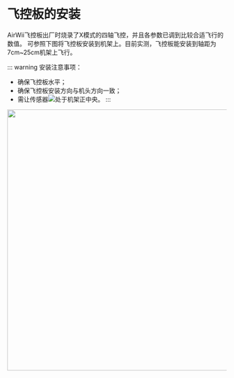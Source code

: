 # 飞控板的安装
AirWii飞控板出厂时烧录了X模式的四轴飞控，并且各参数已调到比较合适飞行的数值。
可参照下图将飞控板安装到机架上。目前实测，飞控板能安装到轴距为7cm~25cm机架上飞行。

::: warning 安装注意事项：
* 确保飞控板水平；
* 确保飞控板安装方向与机头方向一致；
* 需让传感器<img src="~@zh_assets/airwii_flight_controller/04.jpg">处于机架正中央。
:::

<img src="~@zh_assets/airwii_flight_controller/05.jpg" style="width:600px">
